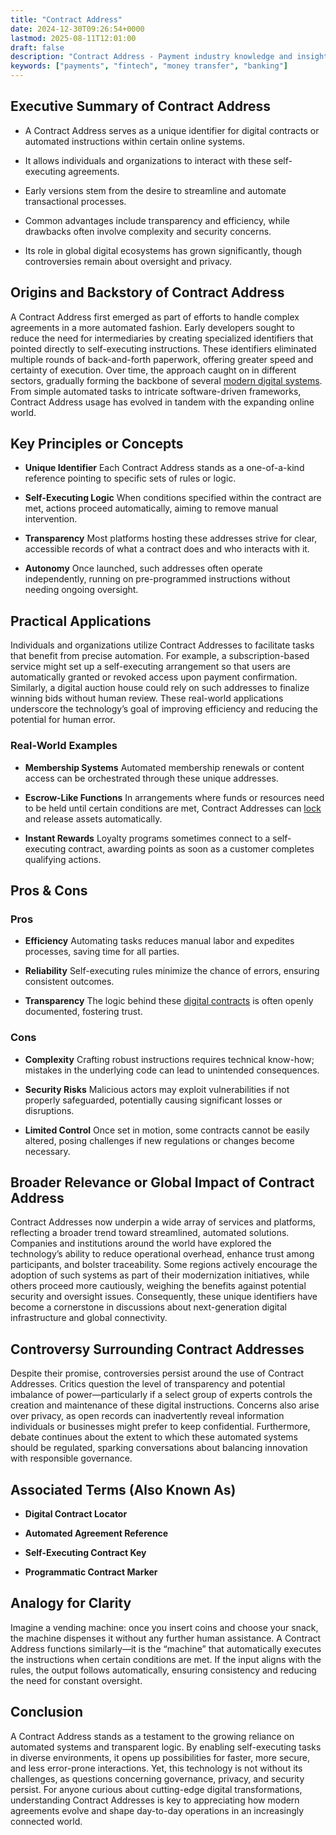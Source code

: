 ```yaml
---
title: "Contract Address"
date: 2024-12-30T09:26:54+0000
lastmod: 2025-08-11T12:01:00
draft: false
description: "Contract Address - Payment industry knowledge and insights"
keywords: ["payments", "fintech", "money transfer", "banking"]
---
```


## Executive Summary of Contract Address

- A Contract Address serves as a unique identifier for digital contracts or automated instructions within certain online systems.

- It allows individuals and organizations to interact with these self-executing agreements.

- Early versions stem from the desire to streamline and automate transactional processes. 

- Common advantages include transparency and efficiency, while drawbacks often involve complexity and security concerns.

- Its role in global digital ecosystems has grown significantly, though controversies remain about oversight and privacy.

## Origins and Backstory of Contract Address

A Contract Address first emerged as part of efforts to handle complex agreements in a more automated fashion. Early developers sought to reduce the need for intermediaries by creating specialized identifiers that pointed directly to self-executing instructions. These identifiers eliminated multiple rounds of back-and-forth paperwork, offering greater speed and certainty of execution. Over time, the approach caught on in different sectors, gradually forming the backbone of several [modern digital systems](https://faisalkhanllc.xyz/resources/payments-wiki/d/digital-payments/). From simple automated tasks to intricate software-driven frameworks, Contract Address usage has evolved in tandem with the expanding online world.

## Key Principles or Concepts

- **Unique Identifier** Each Contract Address stands as a one-of-a-kind reference pointing to specific sets of rules or logic.

- **Self-Executing Logic** When conditions specified within the contract are met, actions proceed automatically, aiming to remove manual intervention.

- **Transparency** Most platforms hosting these addresses strive for clear, accessible records of what a contract does and who interacts with it.

- **Autonomy** Once launched, such addresses often operate independently, running on pre-programmed instructions without needing ongoing oversight.

## Practical Applications

Individuals and organizations utilize Contract Addresses to facilitate tasks that benefit from precise automation. For example, a subscription-based service might set up a self-executing arrangement so that users are automatically granted or revoked access upon payment confirmation. Similarly, a digital auction house could rely on such addresses to finalize winning bids without human review. These real-world applications underscore the technology’s goal of improving efficiency and reducing the potential for human error.

### Real-World Examples

- **Membership Systems** Automated membership renewals or content access can be orchestrated through these unique addresses.

- **Escrow-Like Functions** In arrangements where funds or resources need to be held until certain conditions are met, Contract Addresses can [lock](https://faisalkhanllc.xyz/resources/payments-wiki/t/token-locker/) and release assets automatically.

- **Instant Rewards** Loyalty programs sometimes connect to a self-executing contract, awarding points as soon as a customer completes qualifying actions.

## Pros & Cons

### Pros

- **Efficiency** Automating tasks reduces manual labor and expedites processes, saving time for all parties.

- **Reliability** Self-executing rules minimize the chance of errors, ensuring consistent outcomes.

- **Transparency** The logic behind these [digital contracts](https://faisalkhanllc.xyz/resources/payments-wiki/s/smart-contract/) is often openly documented, fostering trust.

### Cons

- **Complexity** Crafting robust instructions requires technical know-how; mistakes in the underlying code can lead to unintended consequences.

- **Security Risks** Malicious actors may exploit vulnerabilities if not properly safeguarded, potentially causing significant losses or disruptions.

- **Limited Control** Once set in motion, some contracts cannot be easily altered, posing challenges if new regulations or changes become necessary.

## Broader Relevance or Global Impact of Contract Address

Contract Addresses now underpin a wide array of services and platforms, reflecting a broader trend toward streamlined, automated solutions. Companies and institutions around the world have explored the technology’s ability to reduce operational overhead, enhance trust among participants, and bolster traceability. Some regions actively encourage the adoption of such systems as part of their modernization initiatives, while others proceed more cautiously, weighing the benefits against potential security and oversight issues. Consequently, these unique identifiers have become a cornerstone in discussions about next-generation digital infrastructure and global connectivity.

## Controversy Surrounding Contract Addresses

Despite their promise, controversies persist around the use of Contract Addresses. Critics question the level of transparency and potential imbalance of power—particularly if a select group of experts controls the creation and maintenance of these digital instructions. Concerns also arise over privacy, as open records can inadvertently reveal information individuals or businesses might prefer to keep confidential. Furthermore, debate continues about the extent to which these automated systems should be regulated, sparking conversations about balancing innovation with responsible governance.

## Associated Terms (Also Known As)

- **Digital Contract Locator**

- **Automated Agreement Reference**

- **Self-Executing Contract Key**

- **Programmatic Contract Marker**

## Analogy for Clarity

Imagine a vending machine: once you insert coins and choose your snack, the machine dispenses it without any further human assistance. A Contract Address functions similarly—it is the “machine” that automatically executes the instructions when certain conditions are met. If the input aligns with the rules, the output follows automatically, ensuring consistency and reducing the need for constant oversight.

## Conclusion

A Contract Address stands as a testament to the growing reliance on automated systems and transparent logic. By enabling self-executing tasks in diverse environments, it opens up possibilities for faster, more secure, and less error-prone interactions. Yet, this technology is not without its challenges, as questions concerning governance, privacy, and security persist. For anyone curious about cutting-edge digital transformations, understanding Contract Addresses is key to appreciating how modern agreements evolve and shape day-to-day operations in an increasingly connected world.
